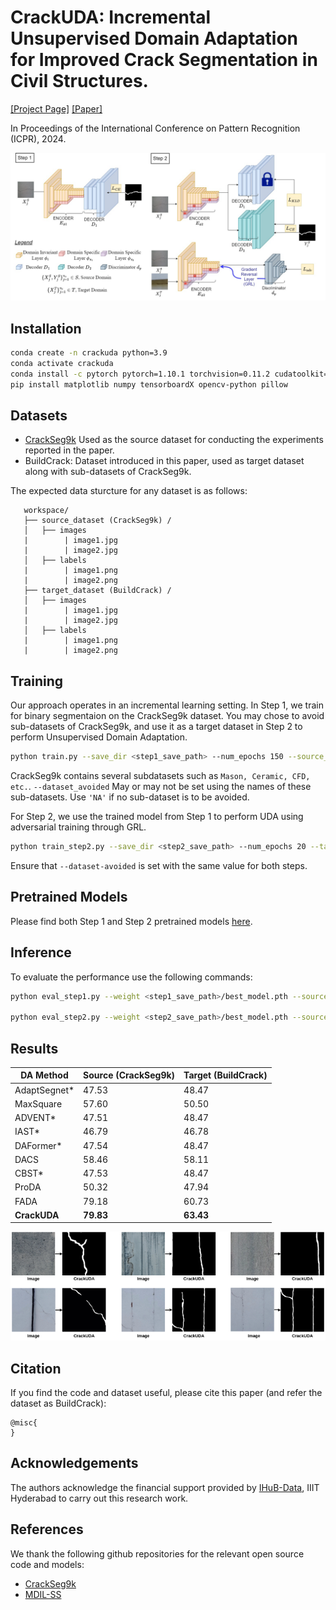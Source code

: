 # CrackUDA: Incremental Unsupervised Domain Adaptation for Improved Crack Segmentation in Civil Structures.

[[Project Page]](https://crackuda.github.io/) [[Paper]](https://crackuda.github.io/)

In Proceedings of the International Conference on Pattern Recognition (ICPR), 2024. 


<div align="center">
  <img src="images/architecture.jpg" alt="CrackUDA Architecture" width=600px/>
</div>

## Installation

```bash
conda create -n crackuda python=3.9
conda activate crackuda
conda install -c pytorch pytorch=1.10.1 torchvision=0.11.2 cudatoolkit=11.3.1
pip install matplotlib numpy tensorboardX opencv-python pillow
```

## Datasets

- [CrackSeg9k](https://github.com/Dhananjay42/crackseg9k) Used as the source dataset for conducting the experiments reported in the paper.
- BuildCrack: Dataset introduced in this paper, used as target dataset along with sub-datasets of CrackSeg9k. 

The expected data sturcture for any dataset is as follows: 
```plaintext
   workspace/
   ├── source_dataset (CrackSeg9k) /
   │   ├── images
   |        | image1.jpg
   |        | image2.jpg
   │   ├── labels
   |        | image1.png
   |        | image2.png
   ├── target_dataset (BuildCrack) /
   │   ├── images
   |        | image1.jpg
   |        | image2.jpg
   │   ├── labels
   |        | image1.png
   |        | image2.png
```

## Training 

Our approach operates in an incremental learning setting. In Step 1, we train for binary segmentaion on the CrackSeg9k dataset. You may chose to avoid sub-datasets of CrackSeg9k, and use it as a target dataset in Step 2 to perform Unsupervised Domain Adaptation. 

```bash
python train.py --save_dir <step1_save_path> --num_epochs 150 --source_dataset_path <source_dataset> --dataset_avoided <sub_dataset_name>
```

CrackSeg9k contains several subdatasets such as `Mason, Ceramic, CFD, etc.`. `--dataset_avoided` May or may not be set using the names of these sub-datasets. Use `'NA'` if no sub-dataset is to be avoided. 

For Step 2, we use the trained model from Step 1 to perform UDA using adversarial training through GRL. 

```bash
python train_step2.py --save_dir <step2_save_path> --num_epochs 20 --target_dataset_path <target_dataset> --source_dataset_path <source_dataset> --dataset_avoided <sub_dataset_name> --dataset_avoided <sub_dataset_name> --saved_model <step1_save_path>/best_model.pth
```

Ensure that `--dataset-avoided` is set with the same value for both steps. 
## Pretrained Models

Please find both Step 1 and Step 2 pretrained models [here](https://crackuda.github.io/).

## Inference

To evaluate the performance use the following commands: 
```bash
python eval_step1.py --weight <step1_save_path>/best_model.pth --source_dataset_path <source_dataset> --target_dataset_path <target_dataset> --dataset_avoided <sub_dataset_name>

python eval_step2.py --weight <step2_save_path>/best_model.pth --source_dataset_path <source_dataset> --target_dataset_path <target_dataset> --dataset_avoided <sub_dataset_name>
```
## Results

| DA Method         | Source (**CrackSeg9k**) | Target (**BuildCrack**) |
|--------------------|-------------------------|--------------------------|
| AdaptSegnet*      | 47.53                  | 48.47                   |
| MaxSquare         | 57.60                  | 50.50                   |
| ADVENT*           | 47.51                  | 48.47                   |
| IAST*             | 46.79                  | 46.78                   |
| DAFormer*         | 47.54                  | 48.47                   |
| DACS              | 58.46                  | 58.11                   |
| CBST*             | 47.53                  | 48.47                   |
| ProDA             | 50.32                  | 47.94                   |
| FADA              | 79.18                  | 60.73                   |
| **CrackUDA**      | **79.83**              | **63.43**               |

<div align="center">
  <img src="images/crackuda_results.png" alt="CrackUDA Results" width=800px/>
</div>

## Citation
If you find the code and dataset useful, please cite this paper (and refer the dataset as BuildCrack):
```
@misc{
}
```

## Acknowledgements
The authors acknowledge the financial support provided by [IHuB-Data](https://ihub-data.iiit.ac.in/), IIIT Hyderabad to carry out this research work.

## References

We thank the following github repositories for the relevant open source code and models:

- [CrackSeg9k](https://github.com/Dhananjay42/crackseg9k)  
- [MDIL-SS](https://github.com/prachigarg23/MDIL-SS) 

